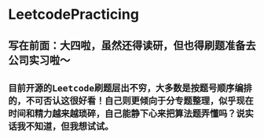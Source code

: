 # LeetcodePracticing
写在前面：大四啦，虽然还得读研，但也得刷题准备去公司实习啦～
---
`目前开源的Leetcode刷题层出不穷，大多数是按题号顺序编排的，不可否认这很好看！自己则更倾向于分专题整理，似乎现在时间和精力越来越琐碎，自己能静下心来把算法题弄懂吗？说实话我不知道，但我想试试。 `
---

